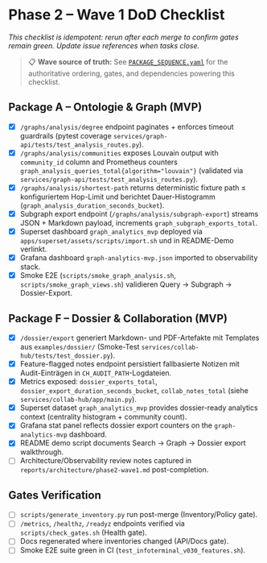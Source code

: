# Phase 2 – Wave 1 DoD Checklist

_This checklist is idempotent: rerun after each merge to confirm gates remain green. Update issue references when tasks close._

> 📋 **Wave source of truth:** See [`PACKAGE_SEQUENCE.yaml`](PACKAGE_SEQUENCE.yaml) for the authoritative ordering,
> gates, and dependencies powering this checklist.

## Package A – Ontologie & Graph (MVP)

- [x] `/graphs/analysis/degree` endpoint paginates + enforces timeout guardrails (pytest coverage `services/graph-api/tests/test_analysis_routes.py`).
- [x] `/graphs/analysis/communities` exposes Louvain output with `community_id` column and Prometheus counters `graph_analysis_queries_total{algorithm="louvain"}` (validated via `services/graph-api/tests/test_analysis_routes.py`).
- [x] `/graphs/analysis/shortest-path` returns deterministic fixture path ≤ konfiguriertem Hop-Limit und berichtet Dauer-Histogramm (`graph_analysis_duration_seconds_bucket`).
- [x] Subgraph export endpoint (`/graphs/analysis/subgraph-export`) streams JSON + Markdown payload, increments `graph_subgraph_exports_total`.
- [x] Superset dashboard `graph_analytics_mvp` deployed via `apps/superset/assets/scripts/import.sh` und in README-Demo verlinkt.
- [x] Grafana dashboard `graph-analytics-mvp.json` imported to observability stack.
- [x] Smoke E2E (`scripts/smoke_graph_analysis.sh`, `scripts/smoke_graph_views.sh`) validieren Query → Subgraph → Dossier-Export.

## Package F – Dossier & Collaboration (MVP)

- [x] `/dossier/export` generiert Markdown- und PDF-Artefakte mit Templates aus `examples/dossier/` (Smoke-Test `services/collab-hub/tests/test_dossier.py`).
- [x] Feature-flagged notes endpoint persistiert fallbasierte Notizen mit Audit-Einträgen in `CH_AUDIT_PATH`-Logdateien.
- [x] Metrics exposed: `dossier_exports_total`, `dossier_export_duration_seconds_bucket`, `collab_notes_total` (siehe `services/collab-hub/app/main.py`).
- [x] Superset dataset `graph_analytics_mvp` provides dossier-ready analytics context (centrality histogram + community count).
- [x] Grafana stat panel reflects dossier export counters on the `graph-analytics-mvp` dashboard.
- [x] README demo script documents Search → Graph → Dossier export walkthrough.
- [ ] Architecture/Observability review notes captured in `reports/architecture/phase2-wave1.md` post-completion.

## Gates Verification

- [ ] `scripts/generate_inventory.py` run post-merge (Inventory/Policy gate).
- [ ] `/metrics`, `/healthz`, `/readyz` endpoints verified via `scripts/check_gates.sh` (Health gate).
- [ ] Docs regenerated where inventories changed (API/Docs gate).
- [ ] Smoke E2E suite green in CI (`test_infoterminal_v030_features.sh`).
